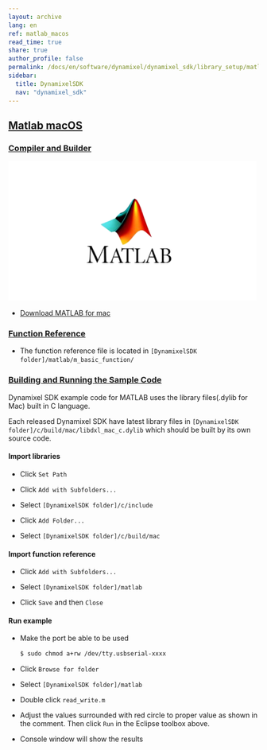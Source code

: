 ```yaml
---
layout: archive
lang: en
ref: matlab_macos
read_time: true
share: true
author_profile: false
permalink: /docs/en/software/dynamixel/dynamixel_sdk/library_setup/matlab_macos/dummy_dummy_dummy
sidebar:
  title: DynamixelSDK
  nav: "dynamixel_sdk"
---
```


<div style="counter-reset: h1 4"></div>
<div style="counter-reset: h2 15"></div>

<!--[dummy Header 1]>
  <h1 id="library-setup"><a href="#library-setup">Library Setup</a></h1>
<![end dummy Header 1]-->

## [Matlab macOS](#matlab-macos)

### [Compiler and Builder](#compiler-and-builder)

![](/assets/images/sw/sdk/dynamixel_sdk/library_setup/matlab/matlab.png)

* [Download MATLAB for mac](http://www.mathworks.com/index.html?s_tid=gn_loc_drop)
<!--
  ![](/assets/images/sw/sdk/dynamixel_sdk/library_setup/matlab/mac/library_file/a1.png)
-->
<!--
  ![](/assets/images/sw/sdk/dynamixel_sdk/library_setup/matlab/mac/library_file/a2.png)
-->

### [Function Reference](#function-reference)

* The function reference file is located in `[DynamixelSDK folder]/matlab/m_basic_function/`
<!--
  ![](/assets/images/sw/sdk/dynamixel_sdk/library_setup/matlab/mac/library_file/2.png)
-->
<!--
  ![](/assets/images/sw/sdk/dynamixel_sdk/library_setup/matlab/mac/library_file/3.png)
-->
<!--
  ![](/assets/images/sw/sdk/dynamixel_sdk/library_setup/matlab/mac/library_file/1.png)
-->

### [Building and Running the Sample Code](#building-and-running-the-sample-code)

Dynamixel SDK example code for MATLAB uses the library files(.dylib for Mac) built in C language.

Each released Dynamixel SDK have latest library files in `[DynamixelSDK folder]/c/build/mac/libdxl_mac_c.dylib` which should be built by its own source code.

#### Import libraries

* Click `Set Path`
<!--
  ![](/assets/images/sw/sdk/dynamixel_sdk/library_setup/matlab/mac/sample_code/1.png)
-->

* Click `Add with Subfolders...`
<!--
  ![](/assets/images/sw/sdk/dynamixel_sdk/library_setup/matlab/mac/sample_code/2.png)
-->

* Select `[DynamixelSDK folder]/c/include`
<!--
  ![](/assets/images/sw/sdk/dynamixel_sdk/library_setup/matlab/mac/sample_code/3.png)
-->

* Click `Add Folder...`
<!--
  ![](/assets/images/sw/sdk/dynamixel_sdk/library_setup/matlab/mac/sample_code/4.png)
-->

* Select `[DynamixelSDK folder]/c/build/mac`
<!--
  ![](/assets/images/sw/sdk/dynamixel_sdk/library_setup/matlab/mac/sample_code/5.png)
-->

#### Import function reference

* Click `Add with Subfolders...`
<!--
  ![](/assets/images/sw/sdk/dynamixel_sdk/library_setup/matlab/mac/sample_code/6.png)
-->

* Select `[DynamixelSDK folder]/matlab`
<!--
  ![](/assets/images/sw/sdk/dynamixel_sdk/library_setup/matlab/mac/sample_code/7.png)
-->

* Click `Save` and then `Close`
<!--
  ![](/assets/images/sw/sdk/dynamixel_sdk/library_setup/matlab/mac/sample_code/8.png)
-->

#### Run example

* Make the port be able to be used

  ```bash
  $ sudo chmod a+rw /dev/tty.usbserial-xxxx
  ```
<!--
  ![](/assets/images/sw/sdk/dynamixel_sdk/library_setup/matlab/mac/sample_code/16.png)
-->

* Click `Browse for folder`
<!--
  ![](/assets/images/sw/sdk/dynamixel_sdk/library_setup/matlab/mac/sample_code/9.png)
-->

* Select `[DynamixelSDK folder]/matlab`
<!--
  ![](/assets/images/sw/sdk/dynamixel_sdk/library_setup/matlab/mac/sample_code/10.png)
-->

* Double click `read_write.m`
<!--
  ![](/assets/images/sw/sdk/dynamixel_sdk/library_setup/matlab/mac/sample_code/11.png)
-->

* Adjust the values surrounded with red circle to proper value as shown in the comment. Then click `Run` in the Eclipse toolbox above. 
<!--
  ![](/assets/images/sw/sdk/dynamixel_sdk/library_setup/matlab/mac/sample_code/12.png)
-->

* Console window will show the results 
<!--
  ![](/assets/images/sw/sdk/dynamixel_sdk/library_setup/matlab/mac/sample_code/13.png)
-->
